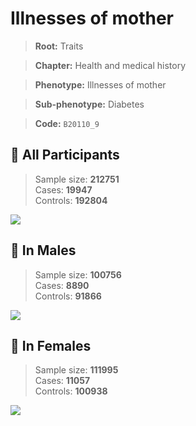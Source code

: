 # Illnesses of mother
> **Root:** Traits  

> **Chapter:** Health and medical history  

> **Phenotype:** Illnesses of mother  

> **Sub-phenotype:** Diabetes  

> **Code:** `B20110_9`

## 🧪 All Participants  
> Sample size: **212751**  
> Cases: **19947**  
> Controls: **192804**
<img src="/Traits/Figures/ALL/B20110_9.png"/>
<CsvTable src="/Traits/Data/ALL/LG_B20110_9.csv" label="🔍 View full results" />

## 👨 In Males  
> Sample size: **100756**  
> Cases: **8890**  
> Controls: **91866**
<img src="/Traits/Figures/Male/B20110_9.png"/>
<CsvTable src="/Traits/Data/Male/LG_B20110_9.csv" label="🔍 View full results" />

## 👩 In Females  
> Sample size: **111995**  
> Cases: **11057**  
> Controls: **100938**
<img src="/Traits/Figures/Female/B20110_9.png"/>
<CsvTable src="/Traits/Data/Female/LG_B20110_9.csv" label="🔍 View full results" />
